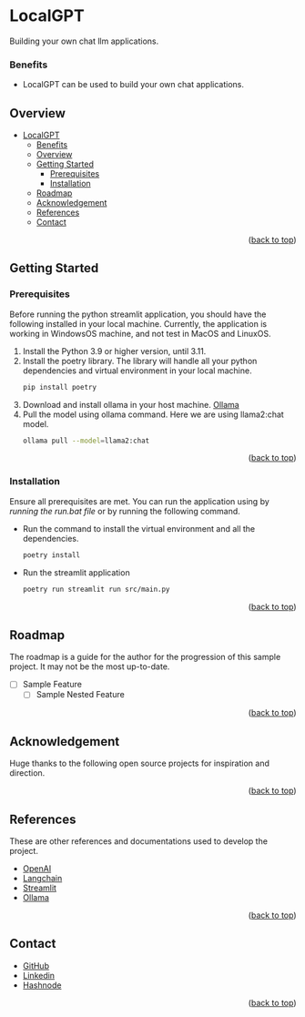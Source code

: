 # LocalGPT
<a name="readme-top"></a>
Building your own chat llm applications.

### Benefits
- LocalGPT can be used to build your own chat applications.

## Overview
- [LocalGPT](#localgpt)
    - [Benefits](#benefits)
  - [Overview](#overview)
  - [Getting Started](#getting-started)
    - [Prerequisites](#prerequisites)
    - [Installation](#installation)
  - [Roadmap](#roadmap)
  - [Acknowledgement](#acknowledgement)
  - [References](#references)
  - [Contact](#contact)
<p align="right">(<a href="#readme-top">back to top</a>)</p>

## Getting Started
### Prerequisites

Before running the python streamlit application, you should have the following installed in your local machine. Currently, the application is working in WindowsOS machine, and not test in MacOS and LinuxOS.
1. Install the Python 3.9 or higher version, until 3.11.
2. Install the poetry library. The library will handle all your python dependencies and virtual environment in your local machine.
    ``` bash
    pip install poetry
    ```
3. Download and install ollama in your host machine. [Ollama](https://ollama.com/)
4. Pull the model using ollama command. Here we are using llama2:chat model.
    ``` bash
    ollama pull --model=llama2:chat
    ```
<p align="right">(<a href="#readme-top">back to top</a>)</p>

### Installation

Ensure all prerequisites are met. You can run the application using by *running the run.bat file* or by running the following command.
- Run the command to install the virtual environment and all the dependencies.
    ```bash
    poetry install
    ```
- Run the streamlit application
    ```bash
    poetry run streamlit run src/main.py
    ```
<p align="right">(<a href="#readme-top">back to top</a>)</p>

## Roadmap

The roadmap is a guide for the author for the progression of this sample project. It may not be the most up-to-date.
- [ ] Sample Feature
    - [ ] Sample Nested Feature
<p align="right">(<a href="#readme-top">back to top</a>)</p>

## Acknowledgement 
Huge thanks to the following open source projects for inspiration and direction.
<p align="right">(<a href="#readme-top">back to top</a>)</p>

## References

These are other references and documentations used to develop the project.
- [OpenAI](https://openai.com)
- [Langchain](https://langchain.com)
- [Streamlit](https://streamlit.io)
- [Ollama](https://github.com/m-mizutani/ollama)
<p align="right">(<a href="#readme-top">back to top</a>)</p>

## Contact
- [GitHub](https://github.com/mvrckwong)
- [Linkedin](https://www.linkedin.com/in/mvrckwong/)
- [Hashnode](https://hashnode.com/@mvrckwong)
<p align="right">(<a href="#readme-top">back to top</a>)</p>